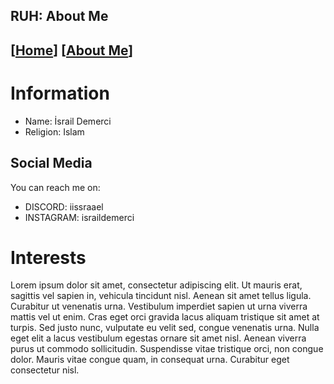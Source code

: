 RUH: About Me
-

[[Home](README.md)] [[About Me](ABOUT.md)]
-

# Information
- Name: İsrail Demerci
- Religion: Islam

## Social Media
You can reach me on:
- DISCORD: iissraael
- INSTAGRAM: israildemerci

# Interests
Lorem ipsum dolor sit amet, consectetur adipiscing elit. Ut mauris erat, sagittis vel sapien in, vehicula tincidunt nisl. Aenean sit amet tellus ligula. Curabitur ut venenatis urna. Vestibulum imperdiet sapien ut urna viverra mattis vel ut enim. Cras eget orci gravida lacus aliquam tristique sit amet at turpis. Sed justo nunc, vulputate eu velit sed, congue venenatis urna. Nulla eget elit a lacus vestibulum egestas ornare sit amet nisl. Aenean viverra purus ut commodo sollicitudin. Suspendisse vitae tristique orci, non congue dolor. Mauris vitae congue quam, in consequat urna. Curabitur eget consectetur nisl. 
